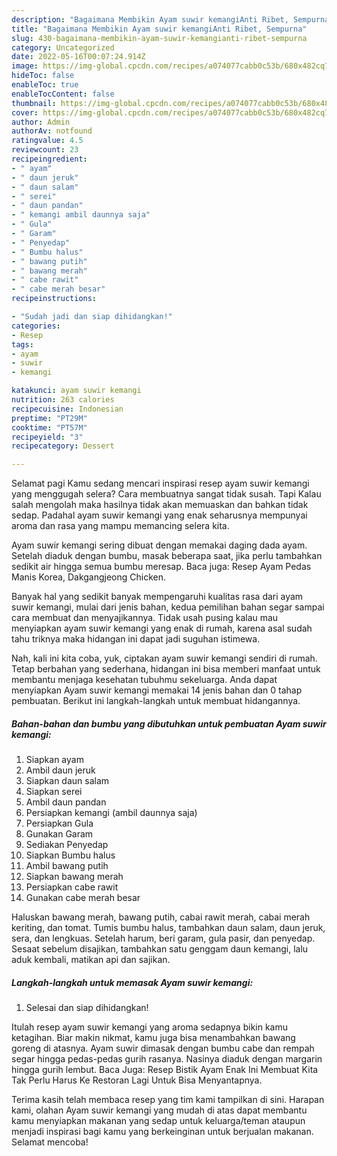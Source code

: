 ```yaml
---
description: "Bagaimana Membikin Ayam suwir kemangiAnti Ribet, Sempurna"
title: "Bagaimana Membikin Ayam suwir kemangiAnti Ribet, Sempurna"
slug: 430-bagaimana-membikin-ayam-suwir-kemangianti-ribet-sempurna
category: Uncategorized
date: 2022-05-16T00:07:24.914Z
image: https://img-global.cpcdn.com/recipes/a074077cabb0c53b/680x482cq70/ayam-suwir-kemangi-foto-resep-utama.jpg
hideToc: false
enableToc: true
enableTocContent: false
thumbnail: https://img-global.cpcdn.com/recipes/a074077cabb0c53b/680x482cq70/ayam-suwir-kemangi-foto-resep-utama.jpg
cover: https://img-global.cpcdn.com/recipes/a074077cabb0c53b/680x482cq70/ayam-suwir-kemangi-foto-resep-utama.jpg
author: Admin
authorAv: notfound
ratingvalue: 4.5
reviewcount: 23
recipeingredient:
- " ayam"
- " daun jeruk"
- " daun salam"
- " serei"
- " daun pandan"
- " kemangi ambil daunnya saja"
- " Gula"
- " Garam"
- " Penyedap"
- " Bumbu halus"
- " bawang putih"
- " bawang merah"
- " cabe rawit"
- " cabe merah besar"
recipeinstructions:

- "Sudah jadi dan siap dihidangkan!"
categories:
- Resep
tags:
- ayam
- suwir
- kemangi

katakunci: ayam suwir kemangi 
nutrition: 263 calories
recipecuisine: Indonesian
preptime: "PT29M"
cooktime: "PT57M"
recipeyield: "3"
recipecategory: Dessert

---
```



Selamat pagi Kamu sedang mencari inspirasi resep ayam suwir kemangi yang menggugah selera? Cara membuatnya sangat tidak susah. Tapi Kalau salah mengolah maka hasilnya tidak akan memuaskan dan bahkan tidak sedap. Padahal ayam suwir kemangi yang enak seharusnya mempunyai aroma dan rasa yang mampu memancing selera kita.


Ayam suwir kemangi sering dibuat dengan memakai daging dada ayam. Setelah diaduk dengan bumbu, masak beberapa saat, jika perlu tambahkan sedikit air hingga semua bumbu meresap. Baca juga: Resep Ayam Pedas Manis Korea, Dakgangjeong Chicken.

Banyak hal yang sedikit banyak mempengaruhi kualitas rasa dari ayam suwir kemangi, mulai dari jenis bahan, kedua pemilihan bahan segar sampai cara membuat dan menyajikannya. Tidak usah pusing kalau mau menyiapkan ayam suwir kemangi yang enak di rumah, karena asal sudah tahu triknya maka hidangan ini dapat jadi suguhan istimewa.


Nah, kali ini kita coba, yuk, ciptakan ayam suwir kemangi sendiri di rumah. Tetap berbahan yang sederhana, hidangan ini bisa memberi manfaat untuk membantu menjaga kesehatan tubuhmu sekeluarga. Anda dapat menyiapkan Ayam suwir kemangi memakai 14 jenis bahan dan 0 tahap pembuatan. Berikut ini langkah-langkah untuk membuat hidangannya.

<!--inarticleads1-->

##### Bahan-bahan dan bumbu yang dibutuhkan untuk pembuatan Ayam suwir kemangi:

1. Siapkan  ayam
1. Ambil  daun jeruk
1. Siapkan  daun salam
1. Siapkan  serei
1. Ambil  daun pandan
1. Persiapkan  kemangi (ambil daunnya saja)
1. Persiapkan  Gula
1. Gunakan  Garam
1. Sediakan  Penyedap
1. Siapkan  Bumbu halus
1. Ambil  bawang putih
1. Siapkan  bawang merah
1. Persiapkan  cabe rawit
1. Gunakan  cabe merah besar


Haluskan bawang merah, bawang putih, cabai rawit merah, cabai merah keriting, dan tomat. Tumis bumbu halus, tambahkan daun salam, daun jeruk, sera, dan lengkuas. Setelah harum, beri garam, gula pasir, dan penyedap. Sesaat sebelum disajikan, tambahkan satu genggam daun kemangi, lalu aduk kembali, matikan api dan sajikan. 

<!--inarticleads2-->

##### Langkah-langkah untuk memasak Ayam suwir kemangi:


1. Selesai dan siap dihidangkan!

Itulah resep ayam suwir kemangi yang aroma sedapnya bikin kamu ketagihan. Biar makin nikmat, kamu juga bisa menambahkan bawang goreng di atasnya. Ayam suwir dimasak dengan bumbu cabe dan rempah segar hingga pedas-pedas gurih rasanya. Nasinya diaduk dengan margarin hingga gurih lembut. Baca Juga: Resep Bistik Ayam Enak Ini Membuat Kita Tak Perlu Harus Ke Restoran Lagi Untuk Bisa Menyantapnya. 

Terima kasih telah membaca resep yang tim kami tampilkan di sini. Harapan kami, olahan Ayam suwir kemangi yang mudah di atas dapat membantu kamu menyiapkan makanan yang sedap untuk keluarga/teman ataupun menjadi inspirasi bagi kamu yang berkeinginan untuk berjualan makanan. Selamat mencoba!
